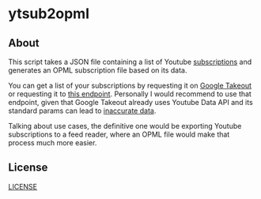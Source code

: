 # ytsub2opml
## About

This script takes a JSON file containing a list of Youtube [subscriptions](https://developers.google.com/youtube/v3/docs/subscriptions) and generates an OPML subscription file based on its data.

You can get a list of your subscriptions by requesting it on [Google Takeout](https://takeout.google.com/settings/takeout) or requesting it to [this endpoint](https://developers.google.com/youtube/v3/docs/subscriptions/list). Personally I would recommend to use that endpoint, given that Google Takeout already uses Youtube Data API and its standard params can lead to [inaccurate data](https://stackoverflow.com/questions/32832120/max-subscribers-returned-and-duplicates-youtube-api).

Talking about use cases, the definitive one would be exporting Youtube subscriptions to a feed reader, where an OPML file would make that process much more easier.

## License

[LICENSE](./LICENSE)